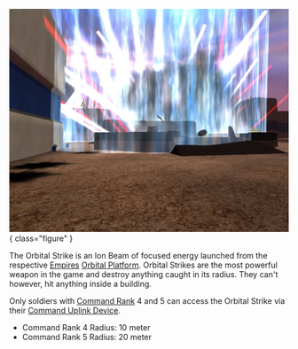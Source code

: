 ![at the same time ](../images/MassOS.jpg){ class="figure" }

The Orbital Strike is an Ion Beam of focused energy launched from the respective
[Empires](../terminology/Empires.md)
[Orbital Platform](../locations/Orbital_Platform.md). Orbital Strikes are the
most powerful weapon in the game and destroy anything caught in its radius. They
can't however, hit anything inside a building.

Only soldiers with [Command Rank](../terminology/Command_Rank.md) 4 and 5 can
access the Orbital Strike via their
[Command Uplink Device](../weapons/Command_Uplink_Device.md).

- Command Rank 4 Radius: 10 meter
- Command Rank 5 Radius: 20 meter
